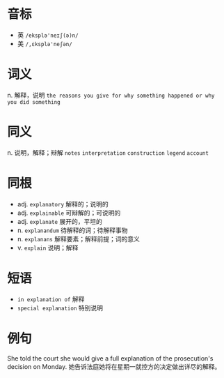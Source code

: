 # 音标

- 英 `/eksplə'neɪʃ(ə)n/`
- 美 `/,ɛksplə'neʃən/`

# 词义

n. 解释，说明
`the reasons you give for why something happened or why you did something`

# 同义

n. 说明，解释；辩解
`notes` `interpretation` `construction` `legend` `account`

# 同根

- adj. `explanatory` 解释的；说明的
- adj. `explainable` 可辩解的；可说明的
- adj. `explanate` 展开的，平坦的
- n. `explanandum` 待解释的词；待解释事物
- n. `explanans` 解释要素；解释前提；词的意义
- v. `explain` 说明；解释

# 短语

- `in explanation of` 解释
- `special explanation` 特别说明

# 例句

She told the court she would give a full explanation of the prosecution's decision on Monday.
她告诉法庭她将在星期一就控方的决定做出详尽的解释。


